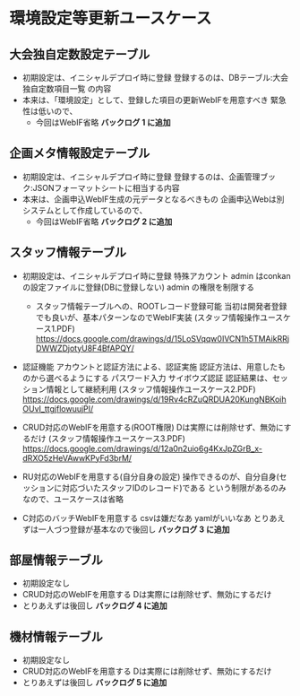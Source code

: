 環境設定等更新ユースケース
====

## 大会独自定数設定テーブル

- 初期設定は、イニシャルデプロイ時に登録
  登録するのは、DBテーブル:大会独自定数項目一覧 の内容
- 本来は、「環境設定」として、登録した項目の更新WebIFを用意すべき
  緊急性は低いので、
  - 今回はWebIF省略
    **バックログ 1 に追加**

## 企画メタ情報設定テーブル

- 初期設定は、イニシャルデプロイ時に登録
  登録するのは、企画管理ブック:JSONフォーマットシートに相当する内容
- 本来は、企画申込WebIF生成の元データとなるべきもの
  企画申込Webは別システムとして作成しているので、
  - 今回はWebIF省略
    **バックログ 2 に追加**

## スタッフ情報テーブル

- 初期設定は、イニシャルデプロイ時に登録
  特殊アカウント admin はconkanの設定ファイルに登録(DBに登録しない)
  admin の権限を制限する
    - スタッフ情報テーブルへの、ROOTレコード登録可能
    当初は開発者登録でも良いが、基本パターンなのでWebIF実装
(スタッフ情報操作ユースケース1.PDF)
https://docs.google.com/drawings/d/15LoSVqqw0IVCN1h5TMAikRRjDWWZDjotyU8F4BfAPQY/

- 認証機能
  アカウントと認証方法による、認証実施
  認証方法は、用意したものから選べるようにする
    パスワード入力
    サイボウズ認証
  認証結果は、セッション情報として継続利用
(スタッフ情報操作ユースケース2.PDF)
https://docs.google.com/drawings/d/19Rv4cRZuQRDUA20KungNBKoihOUvI_ttgjflowuujPI/

- CRUD対応のWebIFを用意する(ROOT権限)
    Dは実際には削除せず、無効にするだけ
(スタッフ情報操作ユースケース3.PDF)
https://docs.google.com/drawings/d/12a0n2uio6g4KxJpZGrB_x-dRXO5zHeVAwwKPyFd3brM/

- RU対応のWebIFを用意する(自分自身の設定)
    操作できるのが、自分自身(セッションに対応づいたスタッフIDのレコード)である
    という制限があるのみなので、ユースケースは省略

- C対応のバッチWebIFを用意する
    csvは嫌だなあ yamlがいいなあ
    とりあえずは一人づつ登録が基本なので後回し
    **バックログ 3 に追加**
 
## 部屋情報テーブル

- 初期設定なし
- CRUD対応のWebIFを用意する
    Dは実際には削除せず、無効にするだけ
- とりあえずは後回し
    **バックログ 4 に追加**

## 機材情報テーブル

- 初期設定なし
- CRUD対応のWebIFを用意する
    Dは実際には削除せず、無効にするだけ
- とりあえずは後回し
    **バックログ 5 に追加**
